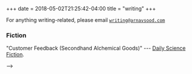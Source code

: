 +++
date = 2018-05-02T21:25:42-04:00
title = "writing"
+++

For anything writing-related, please email [``writing@arnavsood.com``](mailto:writing@arnavsood.com)

### Fiction 

"Customer Feedback (Secondhand Alchemical Goods)" --- [Daily Science Fiction](https://dailysciencefiction.com/fantasy/fantasy/arnav-sood/customer-feedback-secondhand-alchemical-goods).

<!-- "Local Perturbation" --- [Daily Science Fiction](https://dailysciencefiction.com/science-fiction/other-worlds-sf/arnav-sood/local-perturbation). -->

<!-- aea5c59b10853da684740d73f4de33d381fcd20b~ -->
<!-- 
### Non-Fiction

"Bounded Rationality" --- [Blanket Sea](http://blanketsea.com/2019/09/18/bounded-rationality-by-arnav-sood/). Pushcart Prize nominee.
<!-- 
### Research

+ "Exploiting Symmetry in High-Dimensional Dynamic Programming." --- [NBER](https://www.nber.org/papers/w28981). With Mahdi Ebrahimi Kahou, Jesús Fernández-Villaverde, Jesse Perla. --> -->